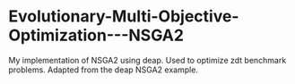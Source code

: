 # Evolutionary-Multi-Objective-Optimization---NSGA2
My implementation of NSGA2 using deap. Used to optimize zdt benchmark problems. Adapted from the deap NSGA2 example.
